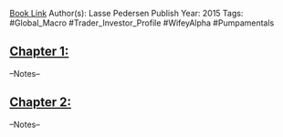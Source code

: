 
[Book Link]()
Author(s): Lasse Pedersen
Publish Year: 2015
Tags: #Global_Macro #Trader_Investor_Profile #WifeyAlpha #Pumpamentals 

## <u>Chapter 1: </u>
–Notes–


## <u>Chapter 2:</u>
–Notes–